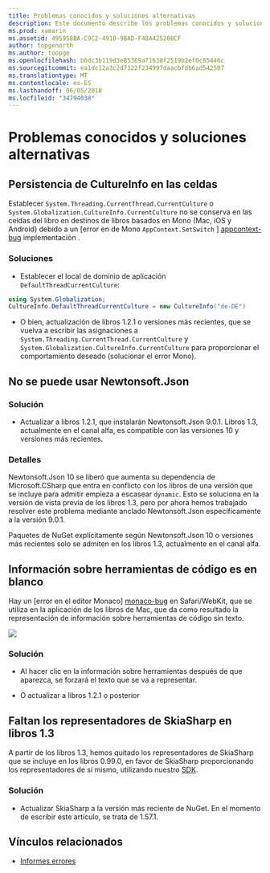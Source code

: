 ```yaml
---
title: Problemas conocidos y soluciones alternativas
description: Este documento describe los problemas conocidos y soluciones alternativas para los libros de Xamarin. Se trata problemas CultureInfo, problemas JSON y mucho más.
ms.prod: xamarin
ms.assetid: 495958BA-C9C2-4910-9BAD-F48A425208CF
author: topgenorth
ms.author: toopge
ms.openlocfilehash: b6dc3b119d3e85369a71638f2519b2ef0c85446c
ms.sourcegitcommit: ea1dc12a3c2d7322f234997daacbfdb6ad542507
ms.translationtype: MT
ms.contentlocale: es-ES
ms.lasthandoff: 06/05/2018
ms.locfileid: "34794038"
---
```

# <a name="known-issues--workarounds"></a>Problemas conocidos y soluciones alternativas

## <a name="persistence-of-cultureinfo-across-cells"></a>Persistencia de CultureInfo en las celdas

Establecer `System.Threading.CurrentThread.CurrentCulture` o `System.Globalization.CultureInfo.CurrentCulture` no se conserva en las celdas del libro en destinos de libros basados en Mono (Mac, iOS y Android) debido a un [error en de Mono `AppContext.SetSwitch` ] [ appcontext-bug] implementación .

### <a name="workarounds"></a>Soluciones

* Establecer el local de dominio de aplicación `DefaultThreadCurrentCulture`:
```csharp
using System.Globalization;
CultureInfo.DefaultThreadCurrentCulture = new CultureInfo("de-DE")
```

* O bien, actualización de libros 1.2.1 o versiones más recientes, que se vuelva a escribir las asignaciones a `System.Threading.CurrentThread.CurrentCulture` y `System.Globalization.CultureInfo.CurrentCulture` para proporcionar el comportamiento deseado (solucionar el error Mono).

## <a name="unable-to-use-newtonsoftjson"></a>No se puede usar Newtonsoft.Json

### <a name="workaround"></a>Solución

* Actualizar a libros 1.2.1, que instalarán Newtonsoft.Json 9.0.1.
  Libros 1.3, actualmente en el canal alfa, es compatible con las versiones 10 y versiones más recientes.

### <a name="details"></a>Detalles

Newtonsoft.Json 10 se liberó que aumenta su dependencia de Microsoft.CSharp que entra en conflicto con los libros de una versión que se incluye para admitir empieza a escasear `dynamic`. Esto se soluciona en la versión de vista previa de los libros 1.3, pero por ahora hemos trabajado resolver este problema mediante anclado Newtonsoft.Json específicamente a la versión 9.0.1.

Paquetes de NuGet explícitamente según Newtonsoft.Json 10 o versiones más recientes solo se admiten en los libros 1.3, actualmente en el canal alfa.

## <a name="code-tooltips-are-blank"></a>Información sobre herramientas de código es en blanco

Hay un [error en el editor Monaco] [ monaco-bug] en Safari/WebKit, que se utiliza en la aplicación de los libros de Mac, que da como resultado la representación de información sobre herramientas de código sin texto.

![](general-images/monaco-signature-help-bug.png)

### <a name="workaround"></a>Solución

* Al hacer clic en la información sobre herramientas después de que aparezca, se forzará el texto que se va a representar.

* O actualizar a libros 1.2.1 o posterior

[appcontext-bug]: https://bugzilla.xamarin.com/show_bug.cgi?id=54448
[monaco-bug]: https://github.com/Microsoft/monaco-editor/issues/408

## <a name="skiasharp-renderers-are-missing-in-workbooks-13"></a>Faltan los representadores de SkiaSharp en libros 1.3

A partir de los libros 1.3, hemos quitado los representadores de SkiaSharp que se incluye en los libros 0.99.0, en favor de SkiaSharp proporcionando los representadores de sí mismo, utilizando nuestro [SDK](~/tools/workbooks/sdk/index.md).

### <a name="workaround"></a>Solución

* Actualizar SkiaSharp a la versión más reciente de NuGet. En el momento de escribir este artículo, se trata de 1.57.1.

## <a name="related-links"></a>Vínculos relacionados

- [Informes errores](~/tools/workbooks/install.md#reporting-bugs)
